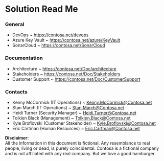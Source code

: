 # Solution Read Me

### General
- DevOps ~ https://contosa.net/devops
- Azure Key Vault ~ https://contosa.net/azure/KeyVault
- SonarCloud ~ https://contosa.net/SonarCloud

### Documentation
- Architecture ~ https://contosa.net/Doc/architecture
- Stakeholders ~ https://contosa.net/Doc/Stakeholders
- Customer Support ~ https://contosa.net/Doc/CustomerSupport

### Contacts
- Kenny McCormick (IT Operations) ~ [Kenny.McCormick@Contosa.net](mailto:Kenny.McCormick@Contosa.net) 
- Stan March (IT Operations) ~ [Stan.March@Contosa.net](mailto:Stan.March@Contosa.net) 
- Heidi Turner (Security Manager) ~ [Heidi.Turner@Contosa.net](mailto:Heidi.Turner@Contosa.net) 
- Tolkien Black (Management) ~ [Tolkien.Black@Contosa.net](mailto:Tolkien.Hobbit@Contosa.net) 
- Kyle Broflovski (Customer Stakeholder) ~ [Kyle.Broflovski@Contosa.net](mailto:Kyle.Broflovski@Contosa.net) 
- Eric Cartman (Human Resources) ~ [Eric.Cartman@Contosa.net](mailto:Eric.Cartman@Contosa.net) 

<b>Disclaimer:</b><br/>
All the information in this document is fictional. Any resemblance to real people, living or dead, is purely coincidental.
Contosa is a fictional company and is not affiliated with any real company. But we love a good hamburger.
